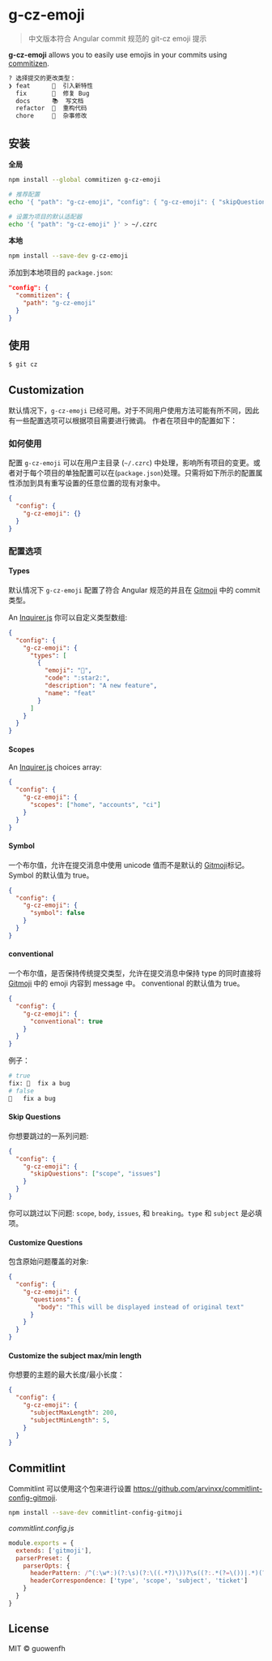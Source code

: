 # g-cz-emoji

> 中文版本符合 Angular commit 规范的 git-cz emoji 提示

**g-cz-emoji** allows you to easily use emojis in your commits using [commitizen].

```sh
? 选择提交的更改类型：
❯ feat      🌟  引入新特性
  fix       🐞  修复 Bug
  docs      📚  写文档
  refactor  🎨  重构代码
  chore     🔩  杂事修改
```

## 安装

**全局**

```bash
npm install --global commitizen g-cz-emoji

# 推荐配置
echo '{ "path": "g-cz-emoji", "config": { "g-cz-emoji": { "skipQuestions": [ "issues", "body" ] } } }' > ~/.czrc

# 设置为项目的默认适配器
echo '{ "path": "g-cz-emoji" }' > ~/.czrc
```

**本地**

```bash
npm install --save-dev g-cz-emoji
```

添加到本地项目的 `package.json`:

```json
"config": {
  "commitizen": {
    "path": "g-cz-emoji"
  }
}
```

## 使用

```sh
$ git cz
```

## Customization

默认情况下，`g-cz-emoji` 已经可用。对于不同用户使用方法可能有所不同，因此有一些配置选项可以根据项目需要进行微调。
作者在项目中的配置如下：

### 如何使用

配置 `g-cz-emoji` 可以在用户主目录 (`~/.czrc`) 中处理，影响所有项目的变更。或者对于每个项目的单独配置可以在(`package.json`)处理。只需将如下所示的配置属性添加到具有重写设置的任意位置的现有对象中。
```json
{
  "config": {
    "g-cz-emoji": {}
  }
}
```

### 配置选项

#### Types

默认情况下 `g-cz-emoji` 配置了符合 Angular 规范的并且在
[Gitmoji](https://gitmoji.carloscuesta.me/) 中的 commit 类型。

An [Inquirer.js] 你可以自定义类型数组:

```json
{
  "config": {
    "g-cz-emoji": {
      "types": [
        {
          "emoji": "🌟",
          "code": ":star2:",
          "description": "A new feature",
          "name": "feat"
        }
      ]
    }
  }
}
```

#### Scopes

An [Inquirer.js] choices array:

```json
{
  "config": {
    "g-cz-emoji": {
      "scopes": ["home", "accounts", "ci"]
    }
  }
}
```

#### Symbol

一个布尔值，允许在提交消息中使用 unicode 值而不是默认的 [Gitmoji](https://gitmoji.carloscuesta.me/)标记。Symbol 的默认值为 true。

```json
{
  "config": {
    "g-cz-emoji": {
      "symbol": false
    }
  }
}
```
#### conventional

一个布尔值，是否保持传统提交类型，允许在提交消息中保持 type 的同时直接将 [Gitmoji](https://gitmoji.carloscuesta.me/) 中的 emoji 内容到 message 中。 conventional 的默认值为 true。

```json
{
  "config": {
    "g-cz-emoji": {
      "conventional": true
    }
  }
}
```

例子：

```bash
# true
fix: 🐛  fix a bug
# false
🐛   fix a bug
```
#### Skip Questions

你想要跳过的一系列问题:

```json
{
  "config": {
    "g-cz-emoji": {
      "skipQuestions": ["scope", "issues"]
    }
  }
}
```

你可以跳过以下问题: `scope`, `body`, `issues`, 和 `breaking`。`type` 和 `subject` 是必填项。



#### Customize Questions

包含原始问题覆盖的对象:

```json
{
  "config": {
    "g-cz-emoji": {
      "questions": {
        "body": "This will be displayed instead of original text"
      }
    }
  }
}
```

#### Customize the subject max/min length

你想要的主题的最大长度/最小长度：

```json
{
  "config": {
    "g-cz-emoji": {
      "subjectMaxLength": 200,
      "subjectMinLength": 5,
    }
  }
}
```

## Commitlint

Commitlint 可以使用这个包来进行设置 https://github.com/arvinxx/commitlint-config-gitmoji.

```bash
npm install --save-dev commitlint-config-gitmoji
```

_commitlint.config.js_

```js
module.exports = {
  extends: ['gitmoji'],
  parserPreset: {
    parserOpts: {
      headerPattern: /^(:\w*:)(?:\s)(?:\((.*?)\))?\s((?:.*(?=\())|.*)(?:\(#(\d*)\))?/,
      headerCorrespondence: ['type', 'scope', 'subject', 'ticket']
    }
  }
}
```

## License

MIT © guowenfh

[commitizen]: https://github.com/commitizen/cz-cli
[inquirer.js]: https://github.com/SBoudrias/Inquirer.js/
